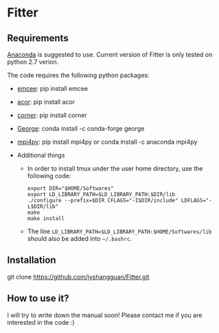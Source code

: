 # Fitter

## Requirements

[Anaconda](https://www.continuum.io/) is suggested to use. Current version of Fitter is only tested on python 2.7 verion.

The code requires the following python packages:
* [emcee](http://dan.iel.fm/emcee/current/): pip install emcee
* [acor](https://github.com/dfm/acor): pip install acor
* [corner](http://corner.readthedocs.io/en/latest/#): pip install corner
* [George](http://dan.iel.fm/george/current/): conda install -c conda-forge george
* [mpi4py](http://pythonhosted.org/mpi4py/): pip install mpi4py or conda install -c anaconda mpi4py

* Additional things
  * In order to install tmux under the user home directory, use the following code:
    ```
    export DIR="$HOME/Softwares"
    export LD_LIBRARY_PATH=$LD_LIBRARY_PATH:$DIR/lib
    ./configure --prefix=$DIR CFLAGS="-I$DIR/include" LDFLAGS="-L$DIR/lib"
    make
    make install
    ```
  * The line `LD_LIBRARY_PATH=$LD_LIBRARY_PATH:$HOME/Softwares/lib` should also be added into `~/.bashrc`.

## Installation

git clone https://github.com/jyshangguan/Fitter.git

## How to use it?

I will try to write down the manual soon!  Please contact me if you are interested in the code :)
